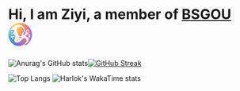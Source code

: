 # Hi, I am Ziyi, a member of [BSGOU](https://www.bs-gou.com/) <img src="https://github.com/LabOnoM/LabOnoM.github.io/blob/2858427643772f8f99bcff039a18102fc6d777d1/_includes/svg/logo.svg" />

![Anurag's GitHub stats](https://github-readme-stats.vercel.app/api?username=wong-ziyi&show=reviews,discussions_started,discussions_answered,prs_merged,prs_merged_percentage\&show_icons=true\&title_color=fff\&icon_color=79ff97\&text_color=F9DBB5\&bg_color=AB6DC5)[![GitHub Streak](https://github-readme-streak-stats.herokuapp.com?user=wong-ziyi&theme=ambient-gradient&card_width=330&card_height=320&hide_current_streak=true)](https://git.io/streak-stats)

![Top Langs](https://github-readme-stats.vercel.app/api/top-langs/?username=wong-ziyi&langs_count=7\&title_color=446FC9\&icon_color=79ff97\&text_color=CD6F98\&bg_color=FEF8F1)
![Harlok's WakaTime stats](https://github-readme-stats.vercel.app/api/wakatime?username=ffflabs\&layout=compact\&title_color=446FC9\&icon_color=79ff97\&text_color=AA39A2\&bg_color=FEF8F1)

